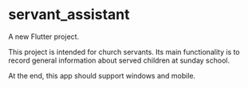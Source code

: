 # servant_assistant

A new Flutter project.

This project is intended for church servants. Its main functionality is to record general information about served children at sunday school.

At the end, this app should support windows and mobile.